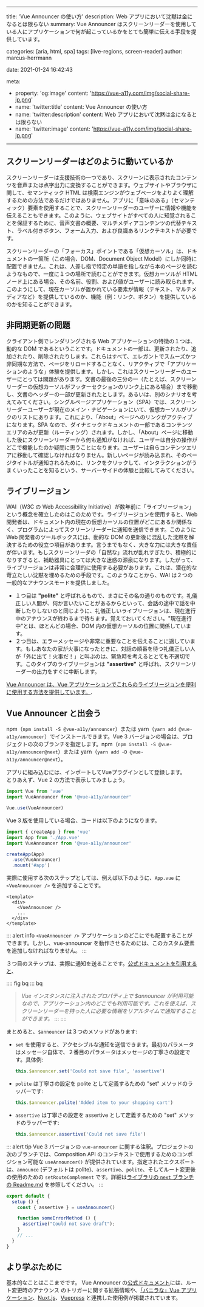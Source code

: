 ---
title: 'Vue Announcer の使い方'
description: Web アプリにおいて沈黙は金になるとは限らない
summary: Vue Announcer はスクリーンリーダーを使用している人にアプリケーションで何が起こっているかをとても簡単に伝える手段を提供しています。

categories: [aria, html, spa]
tags: [live-regions, screen-reader]
author: marcus-herrmann

date: 2021-01-24 16:42:43

meta:
  - property: 'og:image'
    content: 'https://vue-a11y.com/img/social-share-jp.png'
  - name: 'twitter:title'
    content: Vue Announcer の使い方
  - name: 'twitter:description'
    content: Web アプリにおいて沈黙は金になるとは限らない
  - name: 'twitter:image'
    content: 'https://vue-a11y.com/img/social-share-jp.png'

-------------------------

##  スクリーンリーダーはどのように動いているか

スクリーンリーダーは支援技術の一つであり、スクリーンに表示されたコンテンツを音声または点字出力に変換することができます。ウェブサイトやブラウザに関して、セマンティック HTML は検索エンジンがウェブページをよりよく理解するための方法であるだけではありません。アプリに「意味のある」（セマンティック）要素を使用することで、スクリーンリーダーのユーザーに情報や機能を伝えることもできます。このように、ウェブサイトがすべての人に知覚されることを保証するために、音声文書の概要、マルチメディアコンテンツの代替テキスト、ラベル付きボタン、フォーム入力、および良識あるリンクテキストが必要です。

スクリーンリーダーの「フォーカス」ポイントである「仮想カーソル」は、ドキュメントの一箇所（この場合、DOM、Document Object Model）にしか同時に配置できません。これは、人差し指で特定の単語を指しながら本のページを読むようなもので、一度に１つの場所で読むことができます。仮想カーソルが HTML ノード上にある場合、その名前、役割、および値がユーザーに読み取られます。このようにして、現在カーソルが置かれている要素が情報（テキスト、マルチメディアなど）を提供しているのか、機能（例：リンク、ボタン）を提供しているのかを知ることができます。

## 非同期更新の問題

クライアント側でレンダリングされる Web アプリケーションの特徴の１つは、動的な DOM であるということです。ドキュメントの一部は、更新されたり、追加されたり、削除されたりします。これらはすべて、エレガントでスムーズかつ非同期な方法で、ページをリロードすることなく、リアクティブで「アプリケーションのような」体験を提供します。しかし、これはスクリーンリーダーのユーザーにとっては問題があります。文書の最後の三分の一（たとえば、スクリーンリーダーの仮想カーソルがフッターセクションのリンク上にある場合）まで移動し、文書のヘッダーの一部が更新されたとします。あるいは、別のシナリオを考えてみてください。シングルページアプリケーション（SPA）では、スクリーンリーダーユーザーが現在のメイン・ナビゲーションにいて、仮想カーソルがリンクのリストにあります。これにより、「About」ページへのリンクがアクティブになります。SPA なので、ダイナミックドキュメントの一部であるコンテンツエリアのみが更新（ルーティング）されます。しかし、「About」ページに移動した後にスクリーンリーダーから何も通知がなければ、ユーザーは自分の操作がどこで機能したのか疑問に思うことになります。ユーザーは自らコンテンツエリアに移動して確認しなければなりません。新しいページが読み込まれ、そのページタイトルが通知されるために、リンクをクリックして、インタラクションがうまくいったことを知るという、サーバーサイドの体験と比較してみてください。

## ライブリージョン

WAI（W3C の Web Accessibility Initiative）が数年前に「ライブリージョン」という概念を確立したのはこのためです。ライブリージョンを使用すると、Web 開発者は、ドキュメント内の現在の仮想カーソルの位置がどこにあるか関係なく、プログラムによってスクリーンリーダーに通知を送信できます。このように Web 開発者のツールボックスには、動的な DOM の更新後に混乱した沈黙を解決するための役立つ項目があります。言うまでもなく、大きな力には大きな責任が伴います。もしスクリーンリーダの「自然な」流れが乱れすぎたり、積極的になりすぎると、補助器具にとっては大きな迷惑の源泉になります。したがって、ライブリージョンは非常に合理的に使用する必要があります。これは、潜在的な苛立たしい沈黙を埋めるための手段です。このようなことから、WAI は２つの一般的なアナウンスモードを提供しました。

- １つ目は **"polite"** と呼ばれるもので、まさにその名の通りのものです。礼儀正しい人間が、何か言いたいことがあるからといって、会話の途中で話を中断したりしないのと同じように、礼儀正しいライブリージョンは、現在進行中のアナウンスが終わるまで待ちます。覚えておいてください。"現在進行中"とは、ほとんどの場合、DOM 内の仮想カーソルの位置に関係しています。
- ２つ目は、エラーメッセージや非常に重要なことを伝えることに適しています。もしあなたの家が火事になったときに、対話の順番を待つ礼儀正しい人が「外に出て！火事だ！」と叫ぶのは、緊急時を考えるととても不適切です。このタイプのライブリージョンは **"assertive"** と呼ばれ、スクリーンリーダーの出力をすぐに中断します。

[Vue Announcer は、Vue アプリケーションでこれらのライブリージョンを便利に使用する方法を提供しています。](https://github.com/vue-a11y/vue-announcer).

## Vue Announcer と出会う

npm（`npm install -S @vue-a11y/announcer`）または yarn（`yarn add @vue-a11y/announcer`）でインストールできます。Vue 3 バージョンの場合は、プロジェクトの次のブランチを指定します。npm（`npm install -S @vue-a11y/announcer@next`）または yarn（`yarn add -D @vue-a11y/announcer@next`）。

アプリに組み込むには、インポートしてVueプラグインとして登録します。  
とりあえず、Vue 2 の方法で表示してみましょう。

```js
import Vue from 'vue'
import VueAnnouncer from '@vue-a11y/announcer'

Vue.use(VueAnnouncer)

```

Vue 3 版を使用している場合、コードは以下のようになります。

```js
import { createApp } from 'vue'
import App from './App.vue'
import VueAnnouncer from '@vue-a11y/announcer'

createApp(App)
  .use(VueAnnouncer)
  .mount('#app')

```

実際に使用する次のステップとしては、例えば以下のように、`App.vue` に `<VueAnnouncer />` を追加することです。

```vue
<template>
  <div>
    <VueAnnouncer />
    ...
  </div>
</template>
```

::: alert info
`<VueAnnouncer />` アプリケーションのどこにでも配置することができます。しかし、vue-announcer を動作させるためには、このカスタム要素を追加しなければなりません。
:::

３つ目のステップは、実際に通知を送ることです。[公式ドキュメントを引用すると](https://vue-announcer-v2.surge.sh/guide/announcer.html#methods)、

:::: fig bq
::: bq
> _Vue インスタンスに注入されたプロパティ上で $announcer が利用可能なので、アプリケーション内のどこでも利用可能です。これを使えば、スクリーンリーダーを持った人に必要な情報をリアルタイムで通知することができます。_
:::
::::

まとめると、`$announcer` は３つのメソッドがあります:

- <div style="display: inline">
    <p><code>set</code> を使用すると、アクセシブルな通知を送信できます。最初のパラメータはメッセージ自体で、２番目のパラメータはメッセージの丁寧さの設定です。具体例:</p>
    
    ```js
    this.$announcer.set('Could not save file', 'assertive')
    ```

  </div>

- <div style="display: inline">
    <p> <code>polite</code>  は丁寧さの設定を polite として定義するための "set" メソッドのラッパーです:</p>
    
    ```js
    this.$announcer.polite('Added item to your shopping cart')
    ```

  </div>

- <div style="display: inline">
    <p> <code>assertive</code> は丁寧さの設定を assertive として定義するための "set" メソッドのラッパーです:</p>
    
    ```js
    this.$announcer.assertive('Could not save file')
    ```

  </div>

::: alert tip
Vue 3 バージョンの `vue-announcer` に関する注釈。プロジェクトの次のブランチでは、Composition API のコンテキストで使用するためのコンポジション可能な `useAnnouncer()` が提供されています。指定されたエクスポートは、`announce` (デフォルトは polite)、`assertive`、`polite`、そしてルート変更後の使用のための `setRouteComplement` です。詳細は[ライブラリの `next` ブランチの Readme.md](https://github.com/vue-a11y/vue-announcer/blob/next/README.md) を参照してください。
:::

```js
export default {
  setup () {
    const { assertive } = useAnnouncer()

    function someErrorMethod () {
      assertive("Could not save draft");
    }
    // ...
  }
}
```
## より学ぶために

基本的なことはここまでです。
Vue Announcer の[公式ドキュメント](https://vue-announcer-v2.surge.sh/guide/announcer-router.html)には、ルート変更時のアナウンス のトリガーに関する拡張情報や、[「バニラな」Vue アプリケーション](https://vue-announcer-v2.surge.sh/demos/)、[Nuxt.js](https://vue-announcer-v2.surge.sh/demos/nuxt.html)、[Vuepress](https://vue-announcer-v2.surge.sh/demos/vuepress.html) と連携した使用例が掲載されています。